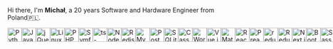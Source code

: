 
<p>
Hi there, I'm <b>Michał</b>, a 20 years Software and Hardware Engineer from Poland🇵🇱.<br>
</p>
<div style="display: flex; justify-content:evenly;">
    <img alt="Python"  height="32" src="https://cdn.svgporn.com/logos/python.svg">
    <img alt="Javascript (JS)"  height="32" src="https://cdn.svgporn.com/logos/javascript.svg">
    <img alt="jQuery"  height="32" src="https://cdn.svgporn.com/logos/jquery.svg">
    <img alt="Linux"  height="32" src="https://cdn.svgporn.com/logos/linux-tux.svg">
    <img alt="PHP" height="32" src="https://cdn.svgporn.com/logos/php.svg">
    <img alt="Symfony" height="32" src="https://cdn.svgporn.com/logos/symfony.svg">
    <img alt="ts-node" class="tsnode" height="32" src="https://cdn.svgporn.com/logos/tsnode.svg" >
    <img alt="Node.js" class="nodejs" height="32" src="https://cdn.svgporn.com/logos/nodejs.svg" >
    <img alt="Redis" class="redis" height="32" src="https://cdn.svgporn.com/logos/redis.svg">
    <img alt="MySQL" class="mysql" height="32" src="https://cdn.svgporn.com/logos/mysql.svg" >
    <img alt="PostgreSQL" class="postgresql" height="32" src="https://cdn.svgporn.com/logos/postgresql.svg" >
    <img alt="SQLite" class="sqlite" height="32" src="https://cdn.svgporn.com/logos/sqlite.svg" >
    <img alt="Cassandra" class="cassandra" height="32" src="https://cdn.svgporn.com/logos/cassandra.svg" >
    <img alt="Wordpress" class="wordpress" height="32" src="https://cdn.svgporn.com/logos/wordpress-icon.svg" >
    <img alt="Vue.js" class="vue" height="32" src="https://cdn.svgporn.com/logos/vue.svg">
    <img alt="Material UI" class="material-ui" height="32" src="https://cdn.svgporn.com/logos/material-ui.svg" >
    <img alt="React" class="react" height="32" src="https://cdn.svgporn.com/logos/react.svg" >
    <img alt="Preact" class="preact" height="32" src="https://cdn.svgporn.com/logos/preact.svg" >
    <img alt="redux-saga" class="redux-saga" height="32" src="https://cdn.svgporn.com/logos/redux-saga.svg">
    <img alt="Redux" class="redux" height="32" src="https://cdn.svgporn.com/logos/redux.svg" >
    <img alt="Next.js" class="nextjs" height="32" src="https://cdn.svgporn.com/logos/nextjs-icon.svg" >
    <img alt="Bootstrap" class="bootstrap" height="32" src="https://cdn.svgporn.com/logos/bootstrap.svg">
    <img alt="Sass" class="sass" height="32" src="https://cdn.svgporn.com/logos/sass.svg" >
    <img alt="Less" class="less" height="32" src="https://cdn.svgporn.com/logos/less.svg">
    <img alt="Tailwind CSS" class="tailwindcss" height="32" src="https://cdn.svgporn.com/logos/tailwindcss-icon.svg" >
    <img alt="NPM" class="npm" height="32" src="https://cdn.svgporn.com/logos/npm-icon.svg" >
    <img alt="Yarn" class="yarn" height="32" src="https://cdn.svgporn.com/logos/yarn.svg" >
    <img alt="Gitlab" class="gitlab" height="32" src="https://cdn.svgporn.com/logos/gitlab.svg" >
    <img alt="Git" class="git" height="32" src="https://cdn.svgporn.com/logos/git-icon.svg" >
    <img alt="Github" class="github" height="32" src="https://cdn.svgporn.com/logos/github-icon.svg" >
    <img alt="C++" class="c-plusplus" height="196" src="https://cdn.svgporn.com/logos/c-plusplus.svg" >
    <img alt="C Sharp (C#) " class="c-sharp" height="196" src="https://cdn.svgporn.com/logos/c-sharp.svg" >
    <img alt="Google Cloud" class="google-cloud" height="196" src="https://cdn.svgporn.com/logos/google-cloud.svg" >
    <img alt="AWS" class="aws" height="196" src="https://cdn.svgporn.com/logos/aws.svg" >
    <img alt="Cypress" class="cypress" height="196" src="https://cdn.svgporn.com/logos/cypress.svg">
    <img alt="Mocha" class="mocha" height="196" src="https://cdn.svgporn.com/logos/mocha.svg">
    <img alt="Testing Library" class="testing-library" height="196" src="https://cdn.svgporn.com/logos/testing-library.svg" >
    <img alt="Jenkins" class="jenkins" height="196" src="https://cdn.svgporn.com/logos/jenkins.svg" >
    <img alt="Datadog" class="datadog" height="196" src="https://cdn.svgporn.com/logos/datadog.svg" >
    <img alt="Sentry" class="sentry" height="196" src="https://cdn.svgporn.com/logos/sentry-icon.svg" >
    <img alt="CSS3" class="css-3" height="196" src="https://cdn.svgporn.com/logos/css-3.svg" >
    <img alt="HTML5" class="html-5" height="196" src="https://cdn.svgporn.com/logos/html-5.svg" >
    
    
    <img alt="Typescript" class="typescript" height="32" src="https://cdn.svgporn.com/logos/typescript-icon.svg">
    
</div>

